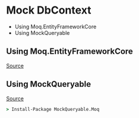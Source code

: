 # Mock DbContext
* Using Moq.EntityFrameworkCore
* Using MockQueryable

## Using Moq.EntityFrameworkCore
[Source](https://learn.microsoft.com/ru-ru/ef/ef6/fundamentals/testing/mocking)

## Using MockQueryable
[Source](https://code-maze.com/ef-core-mock-dbcontext/)

```cmd
> Install-Package MockQueryable.Moq
```
